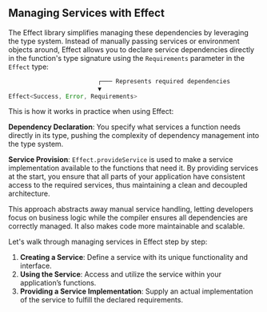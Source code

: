 ## Managing Services with Effect

The Effect library simplifies managing these dependencies by leveraging the type system.
Instead of manually passing services or environment objects around, Effect allows you to declare service dependencies directly in the function's type signature using the `Requirements` parameter in the `Effect` type:

```ts showLineNumbers=false "Requirements"
                         ┌─── Represents required dependencies
                         ▼
Effect<Success, Error, Requirements>
```

This is how it works in practice when using Effect:

**Dependency Declaration**: You specify what services a function needs directly in its type, pushing the complexity of dependency management into the type system.

**Service Provision**: `Effect.provideService` is used to make a service implementation available to the functions that need it. By providing services at the start, you ensure that all parts of your application have consistent access to the required services, thus maintaining a clean and decoupled architecture.

This approach abstracts away manual service handling, letting developers focus on business logic while the compiler ensures all dependencies are correctly managed. It also makes code more maintainable and scalable.

Let's walk through managing services in Effect step by step:

1. **Creating a Service**: Define a service with its unique functionality and interface.
2. **Using the Service**: Access and utilize the service within your application’s functions.
3. **Providing a Service Implementation**: Supply an actual implementation of the service to fulfill the declared requirements.
